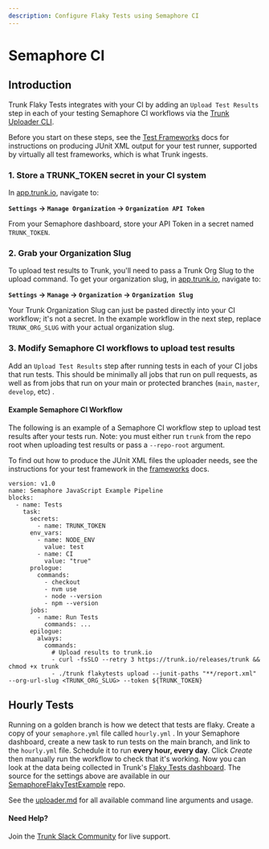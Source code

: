 ```yaml
---
description: Configure Flaky Tests using Semaphore CI
---
```


# Semaphore CI

## Introduction

Trunk Flaky Tests integrates with your CI by adding an `Upload Test Results` step in each of your testing Semaphore CI workflows via the [Trunk Uploader CLI](../../uploader.md).&#x20;

Before you start on these steps, see the [Test Frameworks](../frameworks/) docs for instructions on producing JUnit XML output for your test runner, supported by virtually all test frameworks, which is what Trunk ingests.

### 1. Store a TRUNK\_TOKEN secret in your CI system

In [app.trunk.io](http://app.trunk.io), navigate to:

**`Settings` -> `Manage Organization` -> `Organization API Token`**

From your Semaphore dashboard, store your API Token in a secret named `TRUNK_TOKEN`.&#x20;

### 2. Grab your Organization Slug

To upload test results to Trunk, you'll need to pass a Trunk Org Slug to the upload command. To get your organization slug, in [app.trunk.io](http://app.trunk.io), navigate to:

&#x20;**`Settings` -> `Manage` -> `Organization` -> `Organization Slug`**

Your Trunk Organization Slug can just be pasted directly into your CI workflow; it's not a secret. In the example workflow in the next step, replace `TRUNK_ORG_SLUG` with your actual organization slug.

### 3. Modify Semaphore CI workflows to upload test results

Add an `Upload Test Results` step after running tests in each of your CI jobs that run tests. This should be minimally all jobs that run on pull requests, as well as from jobs that run on your main or protected branches (`main`, `master`, `develop`, etc) .

#### Example Semaphore CI Workflow

The following is an example of a Semaphore CI workflow step to upload test results after your tests run. Note: you must either run `trunk` from the repo root when uploading test results or pass a `--repo-root` argument.

To find out how to produce the JUnit XML files the uploader needs, see the instructions for your test framework in the [frameworks](../frameworks/ "mention") docs.

```
version: v1.0
name: Semaphore JavaScript Example Pipeline
blocks:
  - name: Tests
    task:
      secrets:
        - name: TRUNK_TOKEN
      env_vars:
        - name: NODE_ENV
          value: test
        - name: CI
          value: "true"
      prologue:
        commands:
          - checkout
          - nvm use
          - node --version
          - npm --version
      jobs:
        - name: Run Tests
          commands: ...
      epilogue:
        always:
          commands:
            # Upload results to trunk.io
            - curl -fsSLO --retry 3 https://trunk.io/releases/trunk && chmod +x trunk
            - ./trunk flakytests upload --junit-paths "**/report.xml" --org-url-slug <TRUNK_ORG_SLUG> --token ${TRUNK_TOKEN}
```

## Hourly Tests

Running on a golden branch is how we detect that tests are flaky. Create a copy of your `semaphore.yml` file called `hourly.yml` . In your Semaphore dashboard, create a new task to run tests on the main branch, and link to the `hourly.yml` file. Schedule it to run **every hour, every day**. Click _Create_ then manually run the workflow to check that it's working. Now you can look at the data being collected in Trunk's [Flaky Tests dashboard](https://app.trunk.io/). The source for the settings above are available in our [SemaphoreFlakyTestExample](https://github.com/mmatheson/SemaphoreFlakyTestExample) repo.

See the [uploader.md](../../uploader.md "mention") for all available command line arguments and usage.

#### Need Help?

Join the [Trunk Slack Community](https://slack.trunk.io) for live support.

